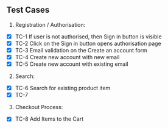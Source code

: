 ## Test Cases

1. Registration / Authorisation:

- [x] TC-1 If user is not authorised, then Sign in button is visible
- [x] TC-2 Click on the Sign in button opens authorisation page
- [x] TC-3 Email validation on the Create an account form
- [x] TC-4 Create new account with new email
- [x] TC-5 Create new account with existing email

2. Search:

- [x] TC-6 Search for existing product item
- [x] TC-7 

3. Checkout Process:

- [x] TC-8 Add Items to the Cart